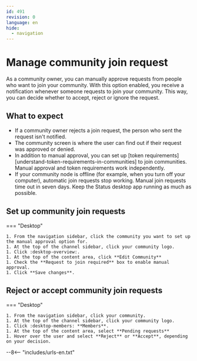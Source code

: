 ```yaml
---
id: 491
revision: 0
language: en
hide:
  - navigation
---
```


# Manage community join request

As a community owner, you can manually approve requests from people who want to join your community. With this option enabled, you receive a notification whenever someone requests to join your community. This way, you can decide whether to accept, reject or ignore the request.

## What to expect

- If a community owner rejects a join request, the person who sent the request isn't notified.
- The community screen is where the user can find out if their request was approved or denied.
- In addition to manual approval, you can set up [token requirements][understand-token-requirements-in-communities] to join communities. Manual approval and token requirements work independently.
- If your community node is offline (for example, when you turn off your computer), automatic join requests stop working. Manual join requests time out in seven days. Keep the Status desktop app running as much as possible.

## Set up community join requests

=== "Desktop"

    1. From the navigation sidebar, click the community you want to set up the manual approval option for.
    1. At the top of the channel sidebar, click your community logo.
    1. Click :desktop-overview:.
    1. At the top of the content area, click **Edit Community**
    1. Check the **Request to join required** box to enable manual approval.
    1. Click **Save changes**.   

## Reject or accept community join requests

=== "Desktop"

    1. From the navigation sidebar, click your community.
    1. At the top of the channel sidebar, click your community logo.
    1. Click :desktop-members: **Members**.
    1. At the top of the content area, select **Pending requests**
    1. Hover over the user and select **Reject** or **Accept**, depending on your decision.

--8<-- "includes/urls-en.txt"
